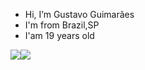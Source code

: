 - Hi, I’m Gustavo Guimarães
- I'm from Brazil,SP
- I'am 19 years old
 <div style="display: flex">    <a href = "mailto:gnguimaraes250@gmail.com"><img src="https://img.shields.io/badge/-Gmail-%23333?style=for-the-badge&logo=gmail&logoColor=white" target="_blank"></a>    <a href="https://www.linkedin.com/in/gustavo-silva-guimarães/" target="_blank"><img src="https://img.shields.io/badge/-LinkedIn-%230077B5?style=for-the-badge&logo=linkedin&logoColor=white" target="_blank"></a>

<!---
gustavoguimaraes77/gustavoguimaraes77 is a ✨ special ✨ repository because its `README.md` (this file) appears on your GitHub profile.
You can click the Preview link to take a look at your changes.
--->
